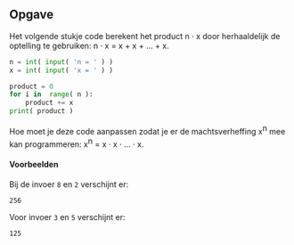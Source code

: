 ## Opgave
Het volgende stukje code berekent het product n · x door herhaaldelijk de optelling te gebruiken: n · x = x + x + ... + x.

```python
n = int( input( 'n = ' ) )
x = int( input( 'x = ' ) )

product = 0
for i in  range( n ):
    product += x
print( product ) 
```

Hoe moet je deze code aanpassen zodat je er de machtsverheffing x<span style="vertical-align: super;">n</span> mee kan programmeren: x<span style="vertical-align: super;">n</span> = x · x · ... · x.


#### Voorbeelden
Bij de invoer `8` en `2` verschijnt er:
```
256
```

Voor invoer `3` en `5` verschijnt er:
```
125
```